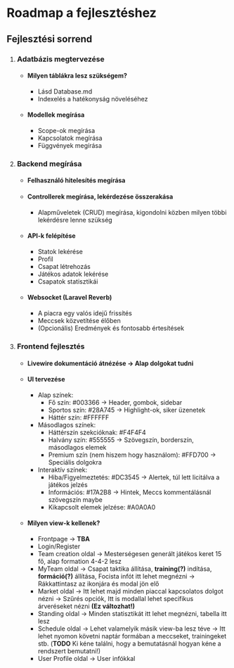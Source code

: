 # Roadmap a fejlesztéshez

## Fejlesztési sorrend

1. ### Adatbázis megtervezése
   - #### Milyen táblákra lesz szükségem?
     - Lásd Database.md
     - Indexelés a hatékonyság növeléséhez
   - #### Modellek megírása
     - Scope-ok megírása
     - Kapcsolatok megírása
     - Függvények megírása

2. ### Backend megírása
   - #### Felhasználó hitelesítés megírása
   - #### Controllerek megírása, lekérdezése összerakása
     - Alapműveletek (CRUD) megírása, kigondolni közben milyen többi lekérdésre lenne szükség
   - #### API-k felépítése
     - Statok lekérése
     - Profil
     - Csapat létrehozás
     - Játékos adatok lekérése
     - Csapatok statisztikái
   - #### Websocket (Laravel Reverb)
     - A piacra egy valós idejű frissítés
     - Meccsek közvetítése élőben
     - (Opcionális) Eredmények és fontosabb értesítések
   
3. ### Frontend fejlesztés
   - #### Livewire dokumentáció átnézése &rarr; Alap dolgokat tudni
   - #### UI tervezése
     - Alap színek:
       * Fő szín: #003366 &rarr; Header, gombok, sidebar
       * Sportos szín: #28A745 &rarr; Highlight-ok, siker üzenetek
       * Háttér szín: #FFFFFF
     - Másodlagos színek:
       * Háttérszín szekcióknak: #F4F4F4
       * Halvány szín: #555555 &rarr; Szövegszín, borderszín, másodlagos elemek
       * Premium szín (nem hiszem hogy használom): #FFD700 &rarr; Speciális dolgokra
     - Interaktív színek:
       * Hiba/Figyelmeztetés: #DC3545 &rarr; Alertek, túl lett licitálva a játékos jelzés
       * Információs: #17A2B8 &rarr; Hintek, Meccs kommentálásnál szövegszín maybe
       * Kikapcsolt elemek jelzése: #A0A0A0
   - #### Milyen view-k kellenek?
     - Frontpage &rarr; **TBA**
     - Login/Register
     - Team creation oldal &rarr; Mesterségesen generált játékos keret 15 fő, alap formation 4-4-2 lesz
     - MyTeam oldal &rarr; Csapat taktika állítása, **training(?)** indítása, **formáció(?)** állítása, Focista infót itt lehet megnézni &rarr; Rákkattintasz az ikonjára és modal jön elő
     - Market oldal &rarr; Itt lehet majd minden piaccal kapcsolatos dolgot nézni &rarr; Szűrés opciók, Itt is modallal lehet specifikus árveréseket nézni **(Ez változhat!)**
     - Standing oldal &rarr; Minden statisztikát itt lehet megnézni, tabella itt lesz
     - Schedule oldal &rarr; Lehet valamelyik másik view-ba lesz téve &rarr; Itt lehet nyomon követni naptár formában a meccseket, trainingeket stb. (**TODO** Ki kéne találni, hogy a bemutatásnál hogyan kéne a rendszert bemutatni!) 
     - User Profile oldal &rarr; User infókkal
     